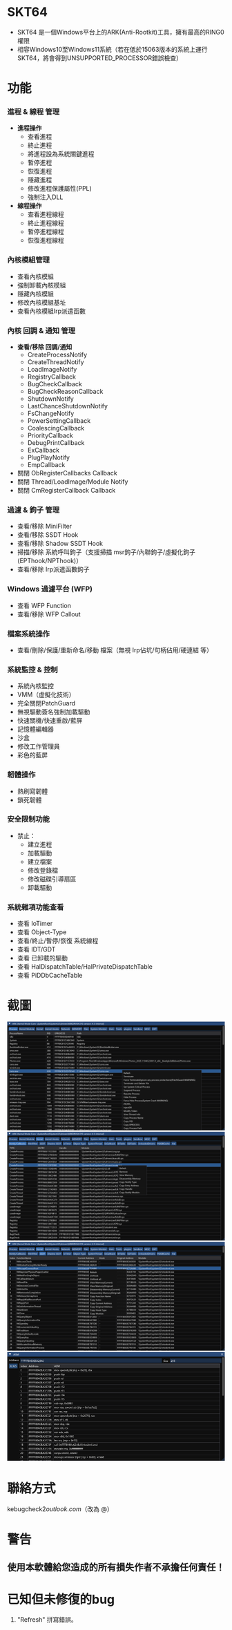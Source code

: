 # SKT64  
- SKT64 是一個Windows平台上的ARK(Anti-Rootkit)工具，擁有最高的RING0權限  
- 相容Windows10至Windows11系統（若在低於15063版本的系統上運行SKT64，將會得到UNSUPPORTED_PROCESSOR錯誤檢查）  

# 功能  

### 進程 & 線程 管理  
- **進程操作**  
  - 查看進程  
  - 終止進程  
  - 將進程設為系統關鍵進程  
  - 暫停進程  
  - 恢復進程  
  - 隱藏進程  
  - 修改進程保護屬性(PPL)  
  - 強制注入DLL  
- **線程操作**  
  - 查看進程線程  
  - 終止進程線程  
  - 暫停進程線程  
  - 恢復進程線程  

### 內核模組管理  
- 查看內核模組  
- 強制卸載內核模組  
- 隱藏內核模組  
- 修改內核模組基址  
- 查看內核模組Irp派遣函數  

### 內核 回調 & 通知 管理  
- **查看/移除 回調/通知**  
  - CreateProcessNotify  
  - CreateThreadNotify  
  - LoadImageNotify  
  - RegistryCallback  
  - BugCheckCallback  
  - BugCheckReasonCallback  
  - ShutdownNotify  
  - LastChanceShutdownNotify  
  - FsChangeNotify  
  - PowerSettingCallback  
  - CoalescingCallback  
  - PriorityCallback  
  - DebugPrintCallback  
  - ExCallback  
  - PlugPlayNotify  
  - EmpCallback  
- 關閉 ObRegisterCallbacks Callback  
- 關閉 Thread/LoadImage/Module Notify  
- 關閉 CmRegisterCallback Callback  

### 過濾 & 鉤子 管理  
- 查看/移除 MiniFilter  
- 查看/移除 SSDT Hook  
- 查看/移除 Shadow SSDT Hook  
- 掃描/移除 系統呼叫鉤子（支援掃描 msr鉤子/內聯鉤子/虛擬化鉤子(EPThook/NPThook)）  
- 查看/移除 Irp派遣函數鉤子  

### Windows 過濾平台 (WFP)  
- 查看 WFP Function  
- 查看/移除 WFP Callout  

### 檔案系統操作  
- 查看/刪除/保護/重新命名/移動 檔案（無視 Irp佔坑/句柄佔用/硬連結 等）  

### 系統監控 & 控制  
- 系統內核監控  
- VMM（虛擬化技術）  
- 完全關閉PatchGuard  
- 無視驅動簽名強制加載驅動  
- 快速關機/快速重啟/藍屏  
- 記憶體編輯器  
- 沙盒  
- 修改工作管理員  
- 彩色的藍屏  

### 韌體操作  
- 熱刷寫韌體  
- 鎖死韌體  

### 安全限制功能  
- 禁止：  
  - 建立進程  
  - 加載驅動  
  - 建立檔案  
  - 修改登錄檔  
  - 修改磁碟引導扇區  
  - 卸載驅動  

### 系統雜項功能查看  
- 查看 IoTimer  
- 查看 Object-Type  
- 查看/終止/暫停/恢復 系統線程  
- 查看 IDT/GDT  
- 查看 已卸載的驅動  
- 查看 HalDispatchTable/HalPrivateDispatchTable  
- 查看 PiDDbCacheTable  

# 截圖  
<img src="https://github.com/PspExitThread/SKT64/blob/main/Screenshot/1.png"/>  
<img src="https://github.com/PspExitThread/SKT64/blob/main/Screenshot/2.png"/>  
<img src="https://github.com/PspExitThread/SKT64/blob/main/Screenshot/3.png"/>  
<img src="https://github.com/PspExitThread/SKT64/blob/main/Screenshot/4.png"/>  

# 聯絡方式  
kebugcheck2$outlook.com（$改為 @）  

# 警告  
## 使用本軟體給您造成的所有損失作者不承擔任何責任！  

# 已知但未修復的bug  
1. "Refresh" 拼寫錯誤。